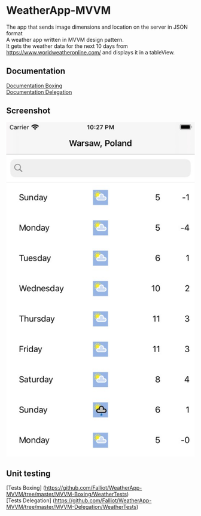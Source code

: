 # WeatherApp-MVVM

The app that sends image dimensions and location on the server in JSON format  
A weather app written in MVVM design pattern.  
It gets the weather data for the next 10 days from https://www.worldweatheronline.com/ and displays it in a tableView.

## Documentation 

[Documentation Boxing](https://github.com/Falliot/WeatherApp-MVVM/tree/master/MVVM-Boxing/docs)  
[Documentation Delegation](https://github.com/Falliot/WeatherApp-MVVM/tree/master/MVVM-Delegation/docs)

## Screenshot
![Screenshot](https://github.com/Falliot/WeatherApp-MVVM/blob/master/screenshot.jpg)

## Unit testing
[Tests Boxing] (https://github.com/Falliot/WeatherApp-MVVM/tree/master/MVVM-Boxing/WeatherTests)  
[Tests Delegation] (https://github.com/Falliot/WeatherApp-MVVM/tree/master/MVVM-Delegation/WeatherTests)
